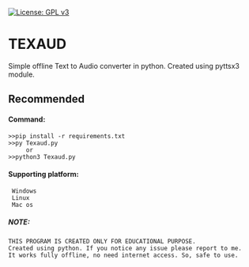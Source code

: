 [![License: GPL v3](https://img.shields.io/badge/License-GPLv3-blue.svg)](https://www.gnu.org/licenses/gpl-3.0)

# TEXAUD
Simple offline Text to Audio converter in python. Created using pyttsx3 module.

## Recommended

#### Command:  

    >>pip install -r requirements.txt 
    >>py Texaud.py
         or
    >>python3 Texaud.py

#### Supporting platform:
     Windows
     Linux
     Mac os
     
##### NOTE:

    THIS PROGRAM IS CREATED ONLY FOR EDUCATIONAL PURPOSE.
    Created using python. If you notice any issue please report to me.
    It works fully offline, no need internet access. So, safe to use. 
 
